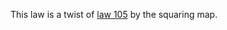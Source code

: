 This law is a twist of [law 105](https://teorth.github.io/equational_theories/implications/?105) by the squaring map.
